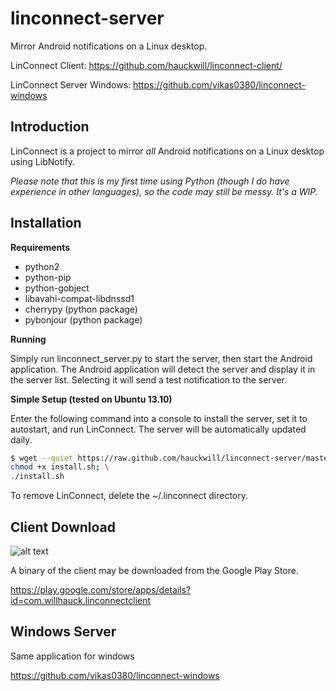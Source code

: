 linconnect-server
=================

Mirror Android notifications on a Linux desktop.

LinConnect Client: https://github.com/hauckwill/linconnect-client/

LinConnect Server Windows: https://github.com/vikas0380/linconnect-windows

Introduction
------------
LinConnect is a project to mirror *all* Android notifications on a Linux desktop using LibNotify.

*Please note that this is my first time using Python (though I do have experience in other languages), so the code may still be messy. It's a WIP.*

Installation
------------

**Requirements**

* python2
* python-pip
* python-gobject
* libavahi-compat-libdnssd1
* cherrypy (python package)
* pybonjour (python package)

**Running**

Simply run linconnect_server.py to start the server, then start the Android application. The Android application will detect the server and display it in the server list. Selecting it will send a test notification to the server.

**Simple Setup (tested on Ubuntu 13.10)**

Enter the following command into a console to install the server, set it to autostart, and run LinConnect. The server will be automatically updated daily.

```bash
$ wget --quiet https://raw.github.com/hauckwill/linconnect-server/master/LinConnectServer/install.sh; \
chmod +x install.sh; \
./install.sh
```

To remove LinConnect, delete the ~/.linconnect directory.
        
Client Download
---------------

![alt text](https://developer.android.com/images/brand/en_app_rgb_wo_60.png "Google Play")

A binary of the client may be downloaded from the Google Play Store.

https://play.google.com/store/apps/details?id=com.willhauck.linconnectclient


Windows Server 
---------------

Same application for windows 

https://github.com/vikas0380/linconnect-windows

